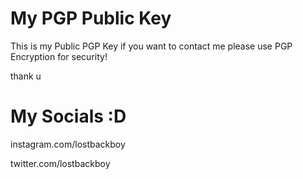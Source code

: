 # My PGP Public Key
This is my Public PGP Key if you want to contact me please use PGP Encryption for security!

thank u 

# My Socials :D

instagram.com/lostbackboy

twitter.com/lostbackboy
